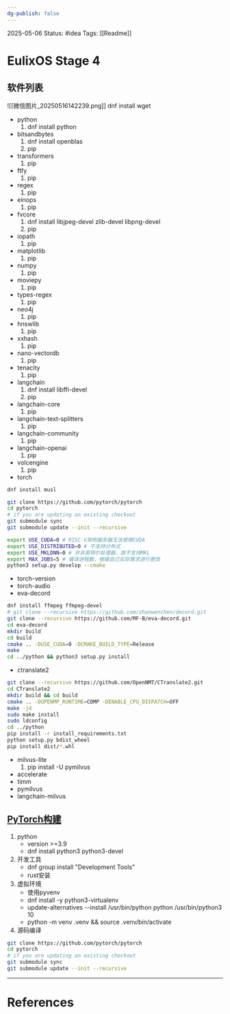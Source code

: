 ```yaml
---
dg-publish: false
---
```

2025-05-06
Status: #idea
Tags: [[Readme]]

# EulixOS Stage 4
## 软件列表
![[微信图片_20250516142239.png]]
dnf install wget

- python
	1. dnf install python
- bitsandbytes
	1. dnf install openblas
	2. pip
- transformers
	1. pip
- ftfy
	1. pip
- regex
	1. pip
- einops
	1. pip
- fvcore
	1. dnf install libjpeg-devel zlib-devel libpng-devel
	2. pip 
- iopath
	1. pip
- matplotlib
	1. pip
- numpy
	1. pip
- moviepy
	1. pip
- types-regex
	1. pip
- neo4j
	1. pip
- hnswlib
	1. pip
- xxhash
	1. pip
- nano-vectordb
	1. pip
- tenacity
	1. pip
- langchain
	1. dnf install libffi-devel
	2. pip
- langchain-core
	1. pip
- langchain-text-splitters
	1. pip
- langchain-community
	1. pip
- langchain-openai
	1. pip
- volcengine
	1. pip
- torch
```bash
dnf install musl

git clone https://github.com/pytorch/pytorch
cd pytorch
# if you are updating an existing checkout
git submodule sync
git submodule update --init --recursive

export USE_CUDA=0 # RISC-V架构服务器无法使用CUDA
export USE_DISTRIBUTED=0 # 不支持分布式
export USE_MKLDNN=0 # 并非英特尔处理器，故不支持MKL
export MAX_JOBS=5 # 编译进程数，根据自己实际需求进行更改
python3 setup.py develop --cmake

```
- torch-version
- torch-audio
- eva-decord
```bash
dnf install ffmpeg ffmpeg-devel
# git clone --recursive https://github.com/zhanwenchen/decord.git
git clone --recursive https://github.com/MF-B/eva-decord.git
cd eva-decord
mkdir build
cd build
cmake .. -DUSE_CUDA=0 -DCMAKE_BUILD_TYPE=Release
make
cd ../python && python3 setup.py install
```
- ctranslate2
```bash
git clone --recursive https://github.com/OpenNMT/CTranslate2.git
cd CTranslate2
mkdir build && cd build
cmake .. -DOPENMP_RUNTIME=COMP -DENABLE_CPU_DISPATCH=OFF
make -j4
sudo make install
sudo ldconfig
cd ../python
pip install -r install_requirements.txt
python setup.py bdist_wheel
pip install dist/*.whl
```

- milvus-lite
	1. pip install -U pymilvus
- accelerate
- timm
- pymilvus
- langchain-milvus
## [PyTorch构建](https://github.com/pytorch/pytorch#from-source)
1. python
	- version >=3.9
	- dnf install python3 python3-devel
2. 开发工具
	- dnf group install "Development Tools"
	- rust安装
3. 虚拟环境
	- 使用pyvenv
	- dnf install -y python3-virtualenv
	- update-alternatives --install /usr/bin/python python /usr/bin/python3 10
	- python -m venv .venv && source .venv/bin/activate
4. 源码编译
```bash
git clone https://github.com/pytorch/pytorch
cd pytorch
# if you are updating an existing checkout
git submodule sync
git submodule update --init --recursive
```



___
# References